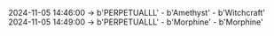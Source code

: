 2024-11-05 14:46:00 -> b'PERPETUALLL' - b'Amethyst' - b'Witchcraft'
2024-11-05 14:49:00 -> b'PERPETUALLL' - b'Morphine' - b'Morphine'
